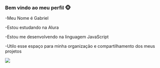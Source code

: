 ### **Bem vindo ao meu perfil** 🐵

-Meu Nome é Gabriel

-Estou estudando na Alura

-Estou me desenvolvendo na linguagem JavaScript

-Utilo esse espaço para minha organização e compartilhamento dos meus projetos

![](https://media1.tenor.com/m/PKKCAakpBZIAAAAC/neyney-neymar.gif)
